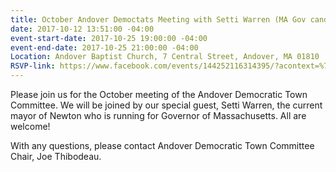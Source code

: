 ```yaml
---
title: October Andover Democtats Meeting with Setti Warren (MA Gov candidate)
date: 2017-10-12 13:51:00 -04:00
event-start-date: 2017-10-25 19:00:00 -04:00
event-end-date: 2017-10-25 21:00:00 -04:00
Location: Andover Baptist Church, 7 Central Street, Andover, MA 01810
RSVP-link: https://www.facebook.com/events/144252116314395/?acontext=%7B%22source%22%3A4%2C%22action_history%22%3A%22null%22%7D&source=4&action_history=null
---
```


Please join us for the October meeting of the Andover Democratic Town Committee. We will be joined by our special guest, Setti Warren, the current mayor of Newton who is running for Governor of Massachusetts. All are welcome!

With any questions, please contact Andover Democratic Town Committee Chair, Joe Thibodeau.